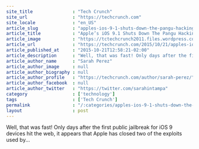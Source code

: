 ```yaml
---
site_title               : "Tech Crunch"
site_url                 : "https://techcrunch.com"
site_locale              : "en_US"
article_slug             : "apples-ios-9-1-shuts-down-the-pangu-hacking-teams-jailbreak"
article_title            : "Apple’s iOS 9.1 Shuts Down The Pangu Hacking Team’s Jailbreak"
article_image            : "https://tctechcrunch2011.files.wordpress.com/2015/10/pangu.png?w=764&h=400&crop=1"
article_url              : "https://techcrunch.com/2015/10/21/apples-ios-9-1-shuts-down-the-pangu-hacking-teams-jailbreak/"
article_published_at     : "2015-10-21T12:58:21-02:00"
article_description      : "Well, that was fast! Only days after the first public jailbreak for iOS 9 devices hit the web, it appears that Apple has closed two of the exploits used by..."
article_author_name      : "Sarah Perez"
article_author_image     : null
article_author_biography : null
article_author_profile   : "https://techcrunch.com/author/sarah-perez/"
article_author_facebook  : null
article_author_twitter   : "https://twitter.com/sarahintampa"
category                 : ['technology']
tags                     : ['Tech Crunch']
permalink                : "/:categories/apples-ios-9-1-shuts-down-the-pangu-hacking-teams-jailbreak/"
layout                   : post
---
```


Well, that was fast! Only days after the first public jailbreak for iOS 9 devices hit the web, it appears that Apple has closed two of the exploits used by...
